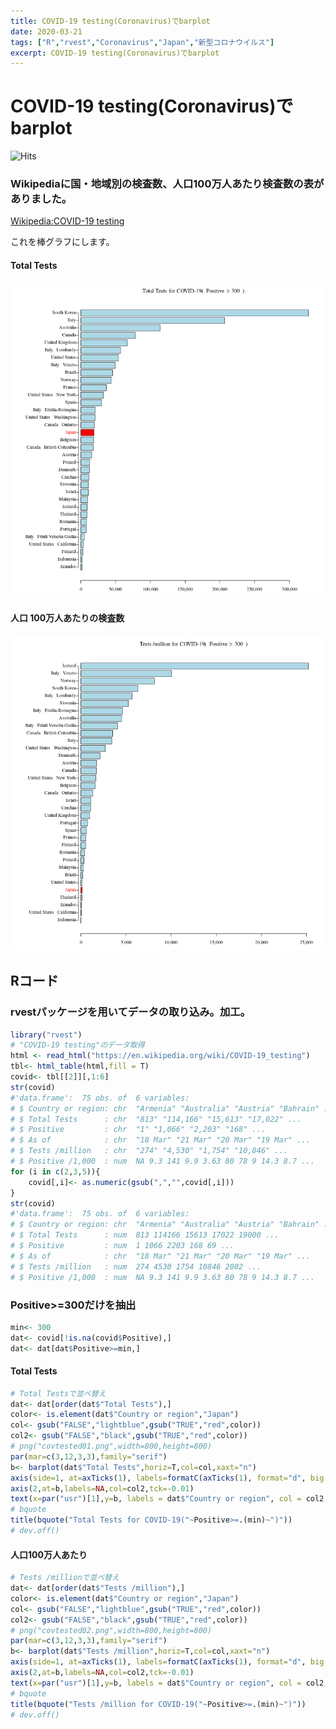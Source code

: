 ```yaml
---
title: COVID-19 testing(Coronavirus)でbarplot
date: 2020-03-21
tags: ["R","rvest","Coronavirus","Japan","新型コロナウイルス"]
excerpt: COVID-19 testing(Coronavirus)でbarplot
---
```


# COVID-19 testing(Coronavirus)でbarplot

![Hits](https://hitcounter.pythonanywhere.com/count/tag.svg?url=https%3A%2F%2Fgitpress.io%2F%40statrstart%2FCoronavirus11)  

### Wikipediaに国・地域別の検査数、人口100万人あたり検査数の表がありました。  
[Wikipedia:COVID-19 testing](https://en.wikipedia.org/wiki/COVID-19_testing)  

これを棒グラフにします。

#### Total Tests

![covtested01](https://raw.githubusercontent.com/statrstart/statrstart.github.com/master/source/images/covtested01.png)

#### 人口 100万人あたりの検査数

![covtested02](https://raw.githubusercontent.com/statrstart/statrstart.github.com/master/source/images/covtested02.png)

## Rコード

### rvestパッケージを用いてデータの取り込み。加工。

```R
library("rvest")
# "COVID-19 testing"のデータ取得
html <- read_html("https://en.wikipedia.org/wiki/COVID-19_testing")
tbl<- html_table(html,fill = T)
covid<- tbl[[2]][,1:6]
str(covid)
#'data.frame':	75 obs. of  6 variables:
# $ Country or region: chr  "Armenia" "Australia" "Austria" "Bahrain" ...
# $ Total Tests      : chr  "813" "114,166" "15,613" "17,022" ...
# $ Positive         : chr  "1" "1,066" "2,203" "168" ...
# $ As of            : chr  "18 Mar" "21 Mar" "20 Mar" "19 Mar" ...
# $ Tests /million   : chr  "274" "4,530" "1,754" "10,846" ...
# $ Positive /1,000  : num  NA 9.3 141 9.9 3.63 80 78 9 14.3 8.7 ...
for (i in c(2,3,5)){
	covid[,i]<- as.numeric(gsub(",","",covid[,i]))
}
str(covid)
#'data.frame':	75 obs. of  6 variables:
# $ Country or region: chr  "Armenia" "Australia" "Austria" "Bahrain" ...
# $ Total Tests      : num  813 114166 15613 17022 19000 ...
# $ Positive         : num  1 1066 2203 168 69 ...
# $ As of            : chr  "18 Mar" "21 Mar" "20 Mar" "19 Mar" ...
# $ Tests /million   : num  274 4530 1754 10846 2002 ...
# $ Positive /1,000  : num  NA 9.3 141 9.9 3.63 80 78 9 14.3 8.7 ...
```

### Positive>=300だけを抽出

```R
min<- 300
dat<- covid[!is.na(covid$Positive),]
dat<- dat[dat$Positive>=min,]
```

#### Total Tests

```R
# Total Testsで並べ替え
dat<- dat[order(dat$"Total Tests"),]
color<- is.element(dat$"Country or region","Japan")
col<- gsub("FALSE","lightblue",gsub("TRUE","red",color))
col2<- gsub("FALSE","black",gsub("TRUE","red",color))
# png("covtested01.png",width=800,height=800)
par(mar=c(3,12,3,3),family="serif")
b<- barplot(dat$"Total Tests",horiz=T,col=col,xaxt="n")
axis(side=1, at=axTicks(1), labels=formatC(axTicks(1), format="d", big.mark=','))
axis(2,at=b,labels=NA,col=col2,tck=-0.01)
text(x=par("usr")[1],y=b, labels = dat$"Country or region", col = col2,pos=2,xpd=T)
# bquote
title(bquote("Total Tests for COVID-19("~Positive>=.(min)~")"))
# dev.off()
```

#### 人口100万人あたり

```R
# Tests /millionで並べ替え
dat<- dat[order(dat$"Tests /million"),]
color<- is.element(dat$"Country or region","Japan")
col<- gsub("FALSE","lightblue",gsub("TRUE","red",color))
col2<- gsub("FALSE","black",gsub("TRUE","red",color))
# png("covtested02.png",width=800,height=800)
par(mar=c(3,12,3,3),family="serif")
b<- barplot(dat$"Tests /million",horiz=T,col=col,xaxt="n")
axis(side=1, at=axTicks(1), labels=formatC(axTicks(1), format="d", big.mark=','))
axis(2,at=b,labels=NA,col=col2,tck=-0.01)
text(x=par("usr")[1],y=b, labels = dat$"Country or region", col = col2,pos=2,xpd=T)
# bquote
title(bquote("Tests /million for COVID-19("~Positive>=.(min)~")"))
# dev.off()
```


